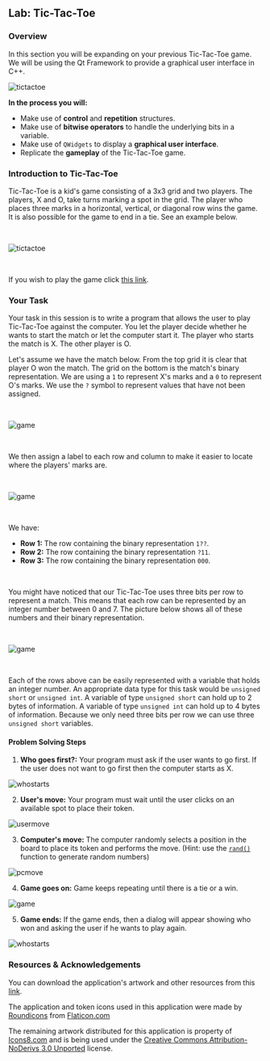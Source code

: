 ## Lab: Tic-Tac-Toe

### Overview
In this section you will be expanding on your previous Tic-Tac-Toe game. We will be using the Qt Framework to provide a graphical user interface in C++.

![tictactoe](https://github.com/xaviermerino/ECE1552/blob/master/TicTacToe3/MainWindowInit.png?raw=true)

**In the process you will:**
  * Make use of **control** and **repetition** structures.
  * Make use of **bitwise operators** to handle the underlying bits in a variable.
  * Make use of `QWidgets` to display a **graphical user interface**.
  * Replicate the **gameplay** of the Tic-Tac-Toe game.


### Introduction to Tic-Tac-Toe
Tic-Tac-Toe is a kid's game consisting of a 3x3 grid and two players. The players, X and O, take turns marking a spot in the grid. The player who places three marks in a horizontal, vertical, or diagonal row wins the game. It is also possible for the game to end in a tie. See an example below.

</br>

![tictactoe](https://upload.wikimedia.org/wikipedia/commons/thumb/1/1b/Tic-tac-toe-game-1.svg/800px-Tic-tac-toe-game-1.svg.png)

</br>

If you wish to play the game click [this link](https://playtictactoe.org).

### Your Task
Your task in this session is to write a program that allows the user to play Tic-Tac-Toe against the computer.
You let the player decide whether he wants to start the match or let the computer start it. The player who starts the match is X. The other player is O. 

Let's assume we have the match below. From the top grid it is clear that player O won the match. The grid on the bottom is the match's binary representation. We are using a `1` to represent X's marks and a `0` to represent O's marks. We use the `?` symbol to represent values that have not been assigned. 

</br>

![game](https://github.com/xaviermerino/ECE1552/blob/master/TicTacToe3/match-binary-steps.png?raw=true)

</br>

We then assign a label to each row and column to make it easier to locate where the players' marks are.

</br>

![game](https://github.com/xaviermerino/ECE1552/blob/master/TicTacToe3/match-binary.png?raw=true)

</br>

We have:
* **Row 1:** The row containing the binary representation `1??`.
* **Row 2:** The row containing the binary representation `?11`.
* **Row 3:** The row containing the binary representation `000`.

</br>

You might have noticed that our Tic-Tac-Toe uses three bits per row to represent a match. This means that each row can be represented by an integer number between 0 and 7. The picture below shows all of these numbers and their binary representation.

</br>

![game](https://github.com/xaviermerino/ECE1552/blob/master/TicTacToe3/decimal-representation.png?raw=true)

</br>

Each of the rows above can be easily represented with a variable that holds an integer number. An appropriate data type for this task would be `unsigned short` or `unsigned int`. A variable of type `unsigned short` can hold up to 2 bytes of information. A variable of type `unsigned int` can hold up to 4 bytes of information. Because we only need three bits per row we can use three `unsigned short` variables.

#### Problem Solving Steps

1. **Who goes first?:** Your program must ask if the user wants to go first. If the user does not want to go first then the computer starts as X.

![whostarts](https://github.com/xaviermerino/ECE1552/blob/master/TicTacToe3/WhoGoesFirst%3F.png?raw=true)

2. **User's move:** Your program must wait until the user clicks on an available spot to place their token. 

![usermove](https://github.com/xaviermerino/ECE1552/blob/master/TicTacToe3/UserMove.png?raw=true)

3. **Computer's move:** The computer randomly selects a position in the board to place its token and performs the move. (Hint: use the [`rand()`](http://www.cplusplus.com/reference/cstdlib/rand/) function to generate random numbers) 

![pcmove](https://github.com/xaviermerino/ECE1552/blob/master/TicTacToe3/PCMove.png?raw=true)

4. **Game goes on:** Game keeps repeating until there is a tie or a win.

![game](https://github.com/xaviermerino/ECE1552/blob/master/TicTacToe3/RemainingMoves.png?raw=true)

5. **Game ends:** If the game ends, then a dialog will appear showing who won and asking the user if he wants to play again. 

![whostarts](https://github.com/xaviermerino/ECE1552/blob/master/TicTacToe3/Wins.png?raw=true)

### Resources & Acknowledgements

You can download the application's artwork and other resources from this [link](https://github.com/xaviermerino/ECE1552/blob/master/TicTacToe3/resources.zip?raw=true). 

The application and token icons used in this application were made by [Roundicons](https://roundicons.com) from [Flaticon.com](www.flaticon.com) 

The remaining artwork distributed for this application is property of [Icons8.com](http://www.icons8.com) and is being used under the [Creative Commons Attribution-NoDerivs 3.0 Unported](https://creativecommons.org/licenses/by-nd/3.0/) license. 

